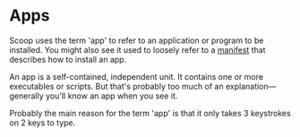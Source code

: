 # Apps

Scoop uses the term 'app' to refer to an application or program to be installed. You might also see it used to loosely refer to a [manifest](./App-Manifests.md) that describes how to install an app.

An app is a self-contained, independent unit. It contains one or more executables or scripts. But that's probably too much of an explanation—generally you'll know an app when you see it.

Probably the main reason for the term 'app' is that it only takes 3 keystrokes on 2 keys to type.
